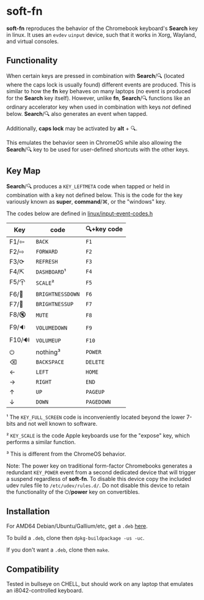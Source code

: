 # soft-fn

**soft-fn** reproduces the behavior of the Chromebook keyboard's **Search** key in linux. It uses an `evdev` `uinput` device, such that it works in Xorg, Wayland, and virtual consoles. 

## Functionality

When certain keys are pressed in combination with **Search**/🔍︎ (located where the caps lock is usually found) different events are produced. This is similar to how the **fn** key behaves on many laptops (no event is produced for the **Search** key itself). However, unlike **fn**, **Search**/🔍︎ functions like an ordinary accelerator key when used in combination with keys _not_ defined below. **Search**/🔍︎ also generates an event when tapped.

Additionally, **caps lock** may be activated by **alt** + 🔍︎.

This emulates the behavior seen in ChromeOS while also allowing the **Search**/🔍︎ key to be used for user-defined shortcuts with the other keys.


## Key Map

**Search**/🔍︎ produces a `KEY_LEFTMETA` code when tapped or held in combination with a key not defined below. This is the code for the key variously known as **super**, **command**/⌘, or the "windows" key.

The codes below are defined in [linux/input-event-codes.h](https://github.com/torvalds/linux/blob/master/include/uapi/linux/input-event-codes.h)


| Key  | code                 | 🔍︎+key code |
|------|----------------------|-----------------|
| F1/⇦ | `BACK`      | `F1`  |
| F2/⇨ | `FORWARD`   | `F2`  |
| F3/⟳ | `REFRESH`   | `F3`  |
| F4/⇱︎ | `DASHBOARD`¹| `F4`  |
| F5/⯣ | `SCALE`²    | `F5`  |
| F6/🔅| `BRIGHTNESSDOWN` | `F6`  |
| F7/🔆| `BRIGHTNESSUP`   | `F7`  |
| F8/🔇| `MUTE`           | `F8`  |
| F9/🔉| `VOLUMEDOWN`     | `F9`  |
|F10/🔊| `VOLUMEUP`       | `F10` |
| ⏻ | nothing³ | `POWER`         |
|  ⌫   | `BACKSPACE` | `DELETE` |
|  ←   | `LEFT`  | `HOME`       |
|  →   | `RIGHT` | `END`        |
|  ↑   | `UP`    | `PAGEUP`     |
|  ↓   | `DOWN`  | `PAGEDOWN`   |
 
¹ The `KEY_FULL_SCREEN` code is inconveniently located beyond the lower 7-bits and not well known to software.

² `KEY_SCALE` is the code Apple keyboards use for the "expose" key, which performs a similar function.

³ This is different from the ChromeOS behavior.

Note: The power key on traditional form-factor Chromebooks generates a redundant `KEY_POWER` event from a second dedicated device that will trigger a suspend regardless of **soft-fn**. To disable this device copy the included udev rules file to `/etc/udev/rules.d/`. Do not disable this device to retain the functionality of
the ⏻/**power** key on convertibles. 

## Installation

For AMD64 Debian/Ubuntu/Gallium/etc, get a `.deb` [here](https://github.com/metaquanta/soft_fn/releases/tag/v0.2).

To build a `.deb`, clone then `dpkg-buildpackage -us -uc`.

If you don't want a `.deb`, clone then `make`.

## Compatibility

Tested in bullseye on CHELL, but should work on any laptop that emulates an i8042-controlled keyboard.
